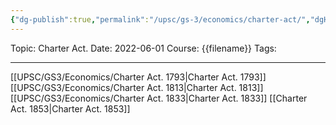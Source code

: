 ```yaml
---
{"dg-publish":true,"permalink":"/upsc/gs-3/economics/charter-act/","dgHomeLink":true,"dgPassFrontmatter":false}
---
```


Topic: Charter Act.
Date: 2022-06-01
Course: {{filename}}
Tags: 

---



[[UPSC/GS3/Economics/Charter Act. 1793|Charter Act. 1793]]
[[UPSC/GS3/Economics/Charter Act. 1813|Charter Act. 1813]]
[[UPSC/GS3/Economics/Charter Act. 1833|Charter Act. 1833]]
[[Charter Act. 1853|Charter Act. 1853]]
